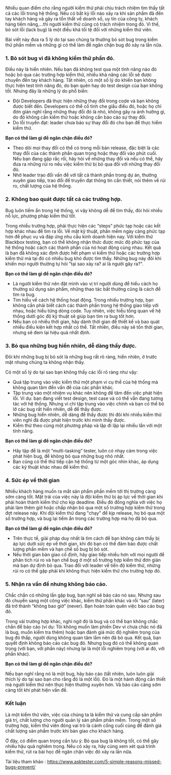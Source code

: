 Nhiều quan điểm cho rằng người kiểm thử phải chịu trách nhiệm tìm thấy tất cả các lỗi trong hệ thống. Nếu có bất kỳ lỗi nào xảy ra khi sản phẩm đã đến tay khách hàng và gây ra tổn thất về doanh số, uy tín của công ty, khách hàng tiềm năng,...thì người kiểm thử cũng có trách nhiệm trong đó. Vì thế, bỏ sót lỗi (lack bug) là một điều khá tồi tệ đối với những kiểm thử viên.

Bài viết này đưa ra 5 lý do tại sao chúng ta thường bỏ sót bug trong kiểm thử phần mềm và những gì có thể làm để ngăn chặn bug đó xảy ra lần nữa.

### 1. Bỏ sót bug vì đã không kiểm thử phần đó.
Điều này là hiển nhiên. Nếu bạn đã không test qua một tính năng nào đó hoặc bỏ qua các trường hợp kiểm thử, nhiều khả năng các lỗi sẽ được chuyển đến tay khách hàng. Tất nhiên, có một số lý do khiến bạn không thực hiện test tính năng đó, do bạn quên hay do test design của bạn không tốt. Nhưng đây là những lý do phổ biến:
* Đội Developers đã thực hiện những thay đổi trong code và bạn không được biết đến. Developers có thể cố tình che giấu điều đó, hoặc họ chỉ đơn giản nghĩ rằng những thay đổi đó là nhỏ, không gây ra ảnh hưởng gì, do đó không cần kiểm thử hoặc không cần báo cáo sự thay đổi.
* Do lỗi truyền đạt: leader chưa báo sự thay đổi đó cho bạn để thực hiểm kiểm thử.

**Bạn có thể làm gì để ngăn chặn điều đó?**

* Theo dõi mọi thay đổi có thể có trong mỗi bản release, đặc biệt là các thay đổi của các thành phần quan trọng hoặc thay đổi vào phút cuối. Nếu bạn đang gặp rắc rối, hãy hỏi về những thay đổi và nếu có thể, hãy đưa ra những rủi ro nếu việc kiểm thử bị bỏ qua đối với những thay đổi đó.
* Nhờ leader trao đổi vấn đề với tất cả thành phần trong dự án, thường xuyên giao tiếp, trao đổi để truyền đạt thông tin cần thiết, nói thêm về rủi ro, chất lượng của hệ thống.

### 2. Không bao quát được tất cả các trường hợp.
Bug luôn tiềm ẩn trong hệ thống, vì vậy không dễ để tìm thấy, đòi hỏi nhiều nỗ lực, phương pháp kiểm thử tốt.

Trong nhiều trường hợp, phải thực hiện các “steps” phức tạp hoặc các kết hợp khác nhau để tìm ra lỗi. Về mặt kỹ thuật, phần mềm ngày càng phức tạp hơn để phục vụ và đáp ứng nhu cầu kinh doanh hiện nay. Với kiểm thử Blackbox testing, bạn có thể không nhận thức được mức độ phức tạp của hệ thống hoặc cách các thành phần của nó hoạt động cùng nhau. Kết quả là bạn đã không xác định được hết phạm vi kiểm thử hoặc các trường hợp kiểm thử mà tại đó có nhiều bug khó được tìm thấy. Những bug này đôi khi khiến mọi người thường tự hỏi "tại sao xảy ra? ai là người gây ra?".

**Bạn có thể làm gì để ngăn chặn điều đó?**

* Là người kiểm thử nên đặt mình vào vị trí người dùng để hiểu cách họ thường sử dụng sản phẩm, những thao tác bất thường cũng là cách để tìm ra bug.
* Tìm hiểu về cách hệ thống hoạt động. Trong nhiều trường hợp, bạn không cần phải biết cách các thành phần trong hệ thống giao tiếp với nhau, hoặc hiểu từng dòng code. Tuy nhiên, việc hiểu tổng quan về hệ thống dưới góc độ kỹ thuật sẽ giúp bạn tìm ra bug tốt hơn.
* Nếu bạn có nhiều thời gian, hãy dành thời gian để thiết kế và bao quát nhiều điều kiện kết hợp nhất có thể. Tất nhiên, điều này sẽ tốn thời gian, nhưng sẽ đem lại hiệu quả nhất định.

### 3. Bỏ qua những bug hiển nhiên, dễ dàng thấy được.
Đôi khi những bug bị bỏ sót là những bug rất rõ ràng, hiển nhiên, ở trước mặt nhưng chúng ta không nhận thấy.

Có một số lý do tại sao bạn không thấy các lỗi rõ ràng như vậy:

* Quá tập trung vào việc kiểm thử một phạm vi cụ thể của hệ thống mà không quan tâm đến vấn đề của các phần khác.
* Tập trung vào một nhiệm vụ khác nên không để tâm đến việc phát hiện lỗi. Ví dụ: bạn đang viết test design, test case và có thể vẫn đang tương tác với hệ thống. Nhưng vì chỉ tập trung vào việc chính và bạn có thể bỏ lỡ các bug rất hiển nhiên, dễ để thấy được.
* Những bug hiển nhiên, dễ dàng để thấy được thì đôi khi nhiều kiểm thử viên nghĩ đã được phát hiện trước khi mình thấy được.
* Kiểm thử theo cùng một phương pháp và lặp đi lặp lại nhiều lần với một tính năng.

**Bạn có thể làm gì để ngăn chặn điều đó?**
* Hãy tập để là một “multi-tasking” tester, luôn có nhạy cảm trong việc phát hiện bug, để không bỏ qua những bug nhỏ nhất.
* Bạn cũng có thể thử tiếp cận hệ thống từ một góc nhìn khác, áp dụng các kỹ thuật khác nhau để kiểm thử.

### 4. Sức ép về thời gian
Nhiều khách hàng muốn ra mắt sản phẩm phần mềm tới thị trường càng sớm càng tốt. Mặt trái của việc này là đội kiểm thử bị áp lực về thời gian khi phải hoàn thành kiểm thử cho kịp deadline. Điều đó đồng nghĩa với việc họ phải làm thêm giờ hoặc chấp nhận bỏ qua một số trường hợp kiểm thử trong đợt release này. Khi đội kiểm thử đang "chạy" để kịp release, họ bỏ qua một số trường hợp, và bug lại tiềm ẩn trong các trường hợp mà họ đã bỏ qua.

**Bạn có thể làm gì để ngăn chặn điều đó?**

* Trên thực tế, giải pháp duy nhất là tìm cách để bạn không cảm thấy bị áp lực dưới sức ép về thời gian, khi đó bạn có thể đảm bảo được chất lượng phần mềm và hạn chế số bug bị bỏ sót. 
* Nếu thời gian bàn giao cố định, hãy giao tiếp nhiều hơn với mọi người để phân tích rủi ro và hạn chế bug ở một số trường hợp kiểm thử đơn giản mà bạn dự định bỏ qua. Trao đổi với leader về tiến độ kiểm thử, những rủi ro có thể gặp phải khi không thực hiện kiểm thử cho trường hợp đó.

### 5. Nhận ra vấn đề nhưng không báo cáo.

Chắc chắn có những lần gặp bug, bạn nghĩ sẽ báo cáo nó sau. Nhưng sau đó chuyển sang một công việc khác, kiểm thử phần khác và rồi “sau” (later) đã trở thành “không bao giờ” (never). Bạn hoàn toàn quên việc báo cáo bug đó.

Trong vài trường hợp khác, nghi ngờ đó là bug và có thể bạn không chắc chắn để báo cáo (ví dụ: Tôi không muốn làm phiền Dev vì chưa chắc nó đã là bug, muốn kiểm tra thêm) hoặc bạn đánh giá mức độ nghiêm trọng của bug đó thấp, người dùng không quan tâm lắm nên đã bỏ qua. Kết quả, bạn quyết định không báo cáo các bug đó. Nhưng bug đó có thể không quan trọng (với bạn, với phần này) nhưng lại là một lỗi nghiêm trọng (với ai đó, với phần khác).

**Bạn có thể làm gì để ngăn chặn điều đó?**

Nếu bạn nghĩ rằng nó là một bug, hãy báo cáo (tất nhiên, luôn luôn giải thích lý do tại sao bạn cho rằng đó là một lỗi). Đó là một hành động cần thiết mà người kiểm thử nên thực hiện thường xuyên hơn. Và báo cáo càng sớm càng tốt khi phát hiện vấn đề.

### Kết luận
Là một kiểm thử viên, việc của chúng ta là kiểm thử và cung cấp sản phẩm giá trị, chất lượng cho người quản lý sản phẩm phần mềm. Trong một số trường hợp, kiểm thử viên đóng vai trò là cánh cổng cuối cùng để đánh giá chất lượng sản phẩm trước khi bàn giao cho khách hàng. 

Ở đây, có điểm quan trọng cần lưu ý: Bỏ qua bug là không tốt, có thể gây nhiều hậu quả nghiêm trọng. Nếu có xảy ra, hãy cùng xem xét quá trình kiểm thử, rút ra bài học để ngăn chặn việc đó xảy ra lần nữa.

Tài liệu tham khảo :
https://www.asktester.com/5-simple-reasons-missed-bugs-prevent/